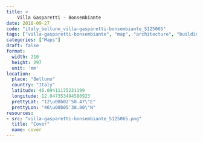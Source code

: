 ```yaml
---
title: > 
    Villa Gasparetti - Bonsembiante
date: 2018-09-27
code: "italy_belluno_villa-gasparetti-bonsembiante_5125065"
tags: ["villa-gasparetti-bonsembiante", "map", "architecture", "buildings", "Belluno", "Italy"]
categories: ["Maps"]
draft: false
format:
  width: 210
  height: 297
  unit: 'mm'
location:
  place: "Belluno"
  country: "Italy"
  latitude: 46.09411175231199
  longitude: 12.047353494580923
  prettyLat: "12\u00b02'50.47\"E"
  prettyLon: "46\u00b05'38.80\"N"
resources:
- src: "villa-gasparetti-bonsembiante_5125065.png"
  title: "Cover"
  name: cover
---
```

